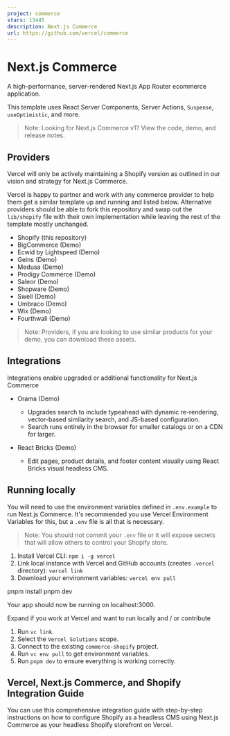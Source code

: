 ```yaml
---
project: commerce
stars: 13445
description: Next.js Commerce
url: https://github.com/vercel/commerce
---
```


Next.js Commerce
================

A high-performance, server-rendered Next.js App Router ecommerce application.

This template uses React Server Components, Server Actions, `Suspense`, `useOptimistic`, and more.

> Note: Looking for Next.js Commerce v1? View the code, demo, and release notes.

Providers
---------

Vercel will only be actively maintaining a Shopify version as outlined in our vision and strategy for Next.js Commerce.

Vercel is happy to partner and work with any commerce provider to help them get a similar template up and running and listed below. Alternative providers should be able to fork this repository and swap out the `lib/shopify` file with their own implementation while leaving the rest of the template mostly unchanged.

-   Shopify (this repository)
-   BigCommerce (Demo)
-   Ecwid by Lightspeed (Demo)
-   Geins (Demo)
-   Medusa (Demo)
-   Prodigy Commerce (Demo)
-   Saleor (Demo)
-   Shopware (Demo)
-   Swell (Demo)
-   Umbraco (Demo)
-   Wix (Demo)
-   Fourthwall (Demo)

> Note: Providers, if you are looking to use similar products for your demo, you can download these assets.

Integrations
------------

Integrations enable upgraded or additional functionality for Next.js Commerce

-   Orama (Demo)
    
    -   Upgrades search to include typeahead with dynamic re-rendering, vector-based similarity search, and JS-based configuration.
    -   Search runs entirely in the browser for smaller catalogs or on a CDN for larger.
-   React Bricks (Demo)
    
    -   Edit pages, product details, and footer content visually using React Bricks visual headless CMS.

Running locally
---------------

You will need to use the environment variables defined in `.env.example` to run Next.js Commerce. It's recommended you use Vercel Environment Variables for this, but a `.env` file is all that is necessary.

> Note: You should not commit your `.env` file or it will expose secrets that will allow others to control your Shopify store.

1.  Install Vercel CLI: `npm i -g vercel`
2.  Link local instance with Vercel and GitHub accounts (creates `.vercel` directory): `vercel link`
3.  Download your environment variables: `vercel env pull`

pnpm install
pnpm dev

Your app should now be running on localhost:3000.

Expand if you work at Vercel and want to run locally and / or contribute

1.  Run `vc link`.
2.  Select the `Vercel Solutions` scope.
3.  Connect to the existing `commerce-shopify` project.
4.  Run `vc env pull` to get environment variables.
5.  Run `pnpm dev` to ensure everything is working correctly.

Vercel, Next.js Commerce, and Shopify Integration Guide
-------------------------------------------------------

You can use this comprehensive integration guide with step-by-step instructions on how to configure Shopify as a headless CMS using Next.js Commerce as your headless Shopify storefront on Vercel.
